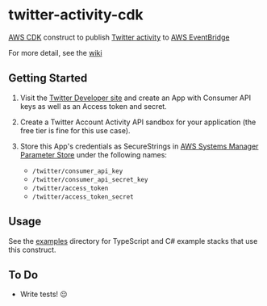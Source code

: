 # twitter-activity-cdk
[AWS CDK](https://aws.amazon.com/cdk/) construct to publish [Twitter activity](https://developer.twitter.com/en/docs/accounts-and-users/subscribe-account-activity/overview) to [AWS EventBridge](https://aws.amazon.com/eventbridge/)

For more detail, see the [wiki](https://github.com/pofallon/twitter-activity-cdk/wiki)

## Getting Started

1.  Visit the [Twitter Developer site](https://developer.twitter.com) and create an App with Consumer API keys as well as an Access token and secret.

1.  Create a Twitter Account Activity API sandbox for your application (the free tier is fine for this use case).

1.  Store this App's credentials as SecureStrings in [AWS Systems Manager Parameter Store](https://docs.aws.amazon.com/systems-manager/latest/userguide/systems-manager-parameter-store.html) under the following names:

    * `/twitter/consumer_api_key` 
    * `/twitter/consumer_api_secret_key`
    * `/twitter/access_token` 
    * `/twitter/access_token_secret`

## Usage

See the [examples](examples) directory for TypeScript and C# example stacks that use this construct.

## To Do

* Write tests! :neutral_face:
